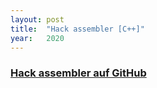 ```yaml
---
layout: post
title:  "Hack assembler [C++]"
year:   2020
---
```


<h3><a href="https://github.com/enricoKoschel/hackAssembler">Hack assembler auf GitHub</a></h3>